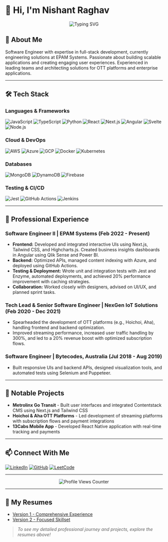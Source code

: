 # 👋 Hi, I'm Nishant Raghav

<div align="center">
  <img src="https://readme-typing-svg.herokuapp.com?font=Fira+Code&size=25&pause=1000&color=2F81F7&background=FFFFFF00&width=435&lines=Full+Stack+Developer;Software+Engineer;Tech+Enthusiast" alt="Typing SVG" />
</div>

## 🚀 About Me
Software Engineer with expertise in full-stack development, currently engineering solutions at EPAM Systems. Passionate about building scalable applications and creating engaging user experiences. Experienced in leading teams and architecting solutions for OTT platforms and enterprise applications.

---

## 🛠️ Tech Stack

### Languages & Frameworks
![JavaScript](https://img.shields.io/badge/-JavaScript-F7DF1E?style=flat-square&logo=javascript&logoColor=black)
![TypeScript](https://img.shields.io/badge/-TypeScript-3178C6?style=flat-square&logo=typescript&logoColor=white)
![Python](https://img.shields.io/badge/-Python-3776AB?style=flat-square&logo=python&logoColor=white)
![React](https://img.shields.io/badge/-React-61DAFB?style=flat-square&logo=react&logoColor=black)
![Next.js](https://img.shields.io/badge/-Next.js-000000?style=flat-square&logo=next.js&logoColor=white)
![Angular](https://img.shields.io/badge/-Angular-DD0031?style=flat-square&logo=angular&logoColor=white)
![Svelte](https://img.shields.io/badge/-Svelte-FF3E00?style=flat-square&logo=svelte&logoColor=white)
![Node.js](https://img.shields.io/badge/-Node.js-339933?style=flat-square&logo=node.js&logoColor=white)

### Cloud & DevOps
![AWS](https://img.shields.io/badge/-AWS-232F3E?style=flat-square&logo=amazon-aws&logoColor=white)
![Azure](https://img.shields.io/badge/-Azure-0078D4?style=flat-square&logo=microsoft-azure&logoColor=white)
![GCP](https://img.shields.io/badge/-GCP-4285F4?style=flat-square&logo=google-cloud&logoColor=white)
![Docker](https://img.shields.io/badge/-Docker-2496ED?style=flat-square&logo=docker&logoColor=white)
![Kubernetes](https://img.shields.io/badge/-Kubernetes-326CE5?style=flat-square&logo=kubernetes&logoColor=white)

### Databases
![MongoDB](https://img.shields.io/badge/-MongoDB-47A248?style=flat-square&logo=mongodb&logoColor=white)
![DynamoDB](https://img.shields.io/badge/-DynamoDB-4053D6?style=flat-square&logo=amazon-dynamodb&logoColor=white)
![Firebase](https://img.shields.io/badge/-Firebase-FFCA28?style=flat-square&logo=firebase&logoColor=black)

### Testing & CI/CD
![Jest](https://img.shields.io/badge/-Jest-C21325?style=flat-square&logo=jest&logoColor=white)
![GitHub Actions](https://img.shields.io/badge/-GitHub_Actions-2088FF?style=flat-square&logo=github-actions&logoColor=white)
![Jenkins](https://img.shields.io/badge/-Jenkins-D24939?style=flat-square&logo=jenkins&logoColor=white)

---

## 💼 Professional Experience

### Software Engineer II | EPAM Systems (Feb 2022 - Present)
- **Frontend:** Developed and integrated interactive UIs using Next.js, Tailwind CSS, and Highcharts.js. Created business insights dashboards in Angular using Qlik Sense and Power BI.
- **Backend:** Optimized APIs, managed content indexing with Azure, and deployed using GitHub Actions.
- **Testing & Deployment:** Wrote unit and integration tests with Jest and Enzyme, automated deployments, and achieved 20% performance improvement with caching strategies.
- **Collaboration:** Worked closely with designers, advised on UI/UX, and planned sprint tasks.

### Tech Lead & Senior Software Engineer | NexGen IoT Solutions (Feb 2020 - Dec 2021)
- Spearheaded the development of OTT platforms (e.g., Hoichoi, Aha), handling frontend and backend optimization.
- Improved streaming performance, increased user traffic handling by 300%, and led to a 20% revenue boost with optimized subscription flows.

### Software Engineer | Bytecodes, Australia (Jul 2018 - Aug 2019)
- Built responsive UIs and backend APIs, designed visualization tools, and automated tests using Selenium and Puppeteer.

---

## 🌟 Notable Projects
- **Metrolinx Go Transit** - Built user interfaces and integrated Contentstack CMS using Next.js and Tailwind CSS
- **Hoichoi & Aha OTT Platforms** - Led development of streaming platforms with subscription flows and payment integrations
- **13Cabs Mobile App** - Developed React Native application with real-time tracking and payments

---

## 📫 Connect With Me
[![LinkedIn](https://img.shields.io/badge/-LinkedIn-0077B5?style=flat-square&logo=linkedin&logoColor=white)](https://linkedin.com/in/nishant-raghav)
[![GitHub](https://img.shields.io/badge/-GitHub-181717?style=flat-square&logo=github&logoColor=white)](https://github.com/raghavnishant)
[![LeetCode](https://img.shields.io/badge/-LeetCode-FFA116?style=flat-square&logo=leetcode&logoColor=white)](https://leetcode.com/u/user8361yT)

---

<div align="center">
  <img src="https://komarev.com/ghpvc/?username=nishant-raghav&color=blue" alt="Profile Views Counter"/>
</div>

---

## 📄 My Resumes
- [Version 1 - Comprehensive Experience](./resume/Nishant_Raghav_p1.pdf)
- [Version 2 - Focused Skillset](./resume/Nishant_Raghav_p2.pdf)

> *To see my detailed professional journey and projects, explore the resumes above!*
